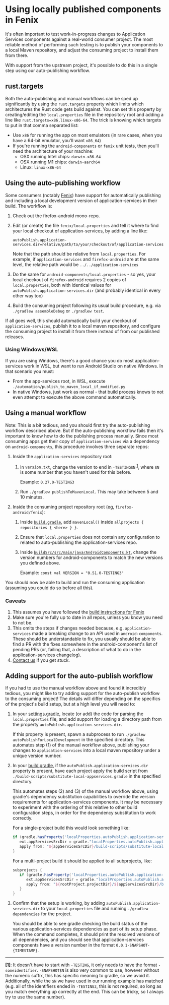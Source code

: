 # Using locally published components in Fenix

It's often important to test work-in-progress changes to Application Services components against a real-world
consumer project. The most reliable method of performing such testing is to publish your
components to a local Maven repository, and adjust the consuming project to install them
from there.

With support from the upstream project, it's possible to do this in a single step using
our auto-publishing workflow.

## rust.targets

Both the auto-publishing and manual workflows can be sped up significantly by
using the `rust.targets` property which limits which architectures the Rust
code gets build against.  You can set this property by creating/editing the
`local.properties` file in the repository root and adding a line like
`rust.targets=x86,linux-x86-64`.  The trick is knowing which targets to put in
that comma separated list:

  - Use `x86` for running the app on most emulators (in rare cases, when you have a 64-bit emulator, you'll want `x86_64`)
  - If you're running the `android-components` or `fenix` unit tests, then you'll need the architecture of your machine:
    - OSX running Intel chips: `darwin-x86-64`
    - OSX running M1 chips: `darwin-aarch64`
    - Linux: `linux-x86-64`

## Using the auto-publishing workflow

Some consumers (notably [Fenix](https://github.com/mozilla-mobile/firefox-android/tree/main/fenix)) have support for
automatically publishing and including a local development version of application-services
in their build. The workflow is:

1. Check out the firefox-android mono-repo.
1. Edit (or create) the file `fenix/local.properties` and tell it where to
   find your local checkout of application-services, by adding a line like:

   `autoPublish.application-services.dir=relative/path/to/your/checkout/of/application-services`

   Note that the path should be relative from `local.properties`. For example, if `application-services`
   and `firefox-android` are at the same level, the relative path would be `../../application-services`
1. Do the same for `android-components/local.properties` - so yes, your local checkout of `firefox-android`
   requires 2 copies of `local.properties`, both with identical values for `autoPublish.application-services.dir`
   (and probably identical in every other way too)
1. Build the consuming project following its usual build procedure, e.g. via `./gradlew assembleDebug` or `./gradlew
   test`.

If all goes well, this should automatically build your checkout of `application-services`, publish it
to a local maven repository, and configure the consuming project to install it from there instead of
from our published releases.

### Using Windows/WSL

If you are using Windows, there's a good chance you do most application-services work
in WSL, but want to run Android Studio on native Windows. In that scenario you must:

* From the app-services root, in WSL, execute `./automation/publish_to_maven_local_if_modified.py`
* In native Windows, just work as normal - that build process knows to not even attempt to
  execute the above command automatically.

## Using a manual workflow

Note: This is a bit tedious, and you should first try the auto-publishing workflow described
above. But if the auto-publishing workflow fails then it's important to know how to do the publishing process manually. Since most consuming apps get their copy of `application-services` via a dependency
on `android-components`, this procedure involves three separate repos:

1. Inside the `application-services` repository root:
    1. In [`version.txt`](https://github.com/mozilla/application-services/blob/main/version.txt), change
       the version to end in `-TESTING$N` <sup><a href="#note1">1</a></sup>,
       where `$N` is some number that you haven't used for this before.

       Example: `0.27.0-TESTING3`

    2. Run `./gradlew publishToMavenLocal`. This may take between 5 and 10 minutes.

1. Inside the consuming project repository root (eg, `firefox-android/fenix`):
    1. Inside [`build.gradle`](https://github.com/mozilla-mobile/firefox-android/blob/main/fenix/build.gradle), add
       `mavenLocal()` inside `allprojects { repositories { <here> } }`.

    2. Ensure that `local.properties` does not contain any configuration to
       related to auto-publishing the application-services repo.

    3. Inside [`buildSrc/src/main/java/AndroidComponents.kt`](https://github.com/mozilla-mobile/fenix/blob/main/buildSrc/src/main/java/AndroidComponents.kt), change the
       version numbers for android-components to
       match the new versions you defined above.

       Example: `const val VERSION = "0.51.0-TESTING3"`

You should now be able to build and run the consuming application (assuming you could
do so before all this).

### Caveats

1. This assumes you have followed the [build instructions for Fenix](../building.md#building-for-fenix)
2. Make sure you're fully up to date in all repos, unless you know you need to
   not be.
3. This omits the steps if changes needed because, e.g. `application-services`
   made a breaking change to an API used in `android-components`. These should be
   understandable to fix, you usually should be able to find a PR with the fixes
   somewhere in the android-component's list of pending PRs (or, failing that, a
   description of what to do in the application-services changelog).
4. [Contact us](../README.md#contact-us) if you get stuck.


## Adding support for the auto-publish workflow

If you had to use the manual workflow above and found it incredibly tedious, you might like to
try adding support for the auto-publish workflow to the consuming project! The details will differ
depending on the specifics of the project's build setup, but at a high level you will need to:

1. In your [settings.gradle](https://github.com/mozilla-mobile/fenix/blob/main/settings.gradle), locate (or add) the code for parsing the `local.properties` file,
   and add support for loading a directory path from the property `autoPublish.application-services.dir`.

   If this property is present, spawn a subprocess to run `./gradlew autoPublishForLocalDevelopment`
   in the specified directory. This automates step (1) of the manual workflow above, publishing your
   changes to `application-services` into a local maven repository under a unique version number.

1. In your [build.gradle](https://github.com/mozilla-mobile/fenix/blob/main/build.gradle), if the `autoPublish.application-services.dir` property
   is present, have each project apply the build script from `./build-scripts/substitute-local-appservices.gradle`
   in the specified directory.

   This automates steps (2) and (3) of the manual workflow above, using gradle's dependency substitution
   capabilities to override the version requirements for application-services components. It may be necessary
   to experiment with the ordering of this relative to other build configuration steps, in order for the
   dependency substitution to work correctly.

   For a single-project build this would look something like:

   ```groovy
   if (gradle.hasProperty('localProperties.autoPublish.application-services.dir')) {
      ext.appServicesSrcDir = gradle."localProperties.autoPublish.application-services.dir"
      apply from: "${appServicesSrcDir}/build-scripts/substitute-local-appservices.gradle"
   }
   ```

   For a multi-project build it should be applied to all subprojects, like:

   ```groovy
   subprojects {
      if (gradle.hasProperty('localProperties.autoPublish.application-services.dir')) {
         ext.appServicesSrcDir = gradle."localProperties.autoPublish.application-services.dir"
         apply from: "${rootProject.projectDir}/${appServicesSrcDir}/build-scripts/substitute-local-appservices.gradle"
      }
   }
   ```

1. Confirm that the setup is working, by adding `autoPublish.application-services.dir` to your
   `local.properties` file and running `./gradlew dependencies` for the project.

   You should be able to see gradle checking the build status of the various application-services
   dependencies as part of its setup phase. When the command completes, it should print the resolved
   versions of all dependencies, and you should see that application-services components have a version
   number in the format `0.0.1-SNAPSHOT-{TIMESTAMP}`.

---

<b id="note1">[1]</b>: It doesn't have to start with `-TESTING`, it only needs
to have the format `-someidentifier`. `-SNAPSHOT$N` is also very common to use,
however without the numeric suffix, this has specific meaning to gradle, so we
avoid it.  Additionally, while the `$N` we have used in our running example has
matched (e.g. all of the identifiers ended in `-TESTING3`, this is not required,
so long as you match everything up correctly at the end. This can be tricky, so
I always try to use the same number).
